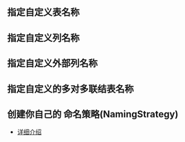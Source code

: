 ## 指定自定义表名称
## 指定自定义列名称
## 指定自定义外部列名称
## 指定自定义的多对多联结表名称
## 创建你自己的 命名策略(NamingStrategy)

- [详细介绍](https://github.com/typeorm/typeorm/blob/master/docs/naming-strategy.md)